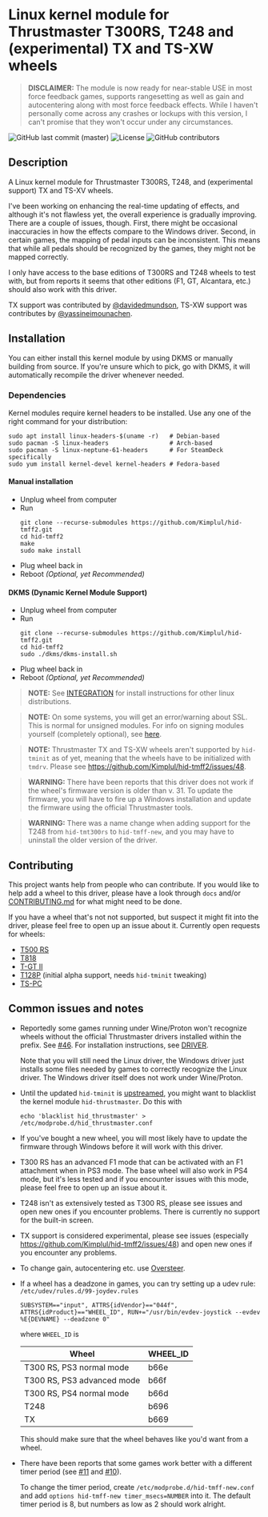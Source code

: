 # Linux kernel module for Thrustmaster T300RS, T248 and (experimental) TX and TS-XW wheels

> **DISCLAIMER:** The module is now ready for near-stable USE in most force
> feedback games, supports rangesetting as well as gain and autocentering along
> with most force feedback effects. While I haven't personally come across any
> crashes or lockups with this version, I can't promise that they won't occur
> under any circumstances.

![GitHub last commit (master)](https://img.shields.io/github/last-commit/Kimplul/hid-tmff2/master)
![License](https://img.shields.io/github/license/Kimplul/hid-tmff2)
![GitHub contributors](https://img.shields.io/github/contributors/Kimplul/hid-tmff2)


## Description

A Linux kernel module for Thrustmaster T300RS, T248, and (experimental support)
TX and TS-XV wheels.

I've been working on enhancing the real-time updating of effects, and although
it's not flawless yet, the overall experience is gradually improving. There are
a couple of issues, though. First, there might be occasional inaccuracies in how
the effects compare to the Windows driver. Second, in certain games, the mapping
of pedal inputs can be inconsistent. This means that while all pedals should be
recognized by the games, they might not be mapped correctly.

I only have access to the base editions of T300RS and T248 wheels to test with, but
from reports it seems that other editions (F1, GT, Alcantara, etc.) should also work
with this driver.

TX support was contributed by
[@davidedmundson](https://github.com/davidedmundson),
TS-XW support was contributes by
[@yassineimounachen](https://github.com/yassineimounachen).

## Installation

You can either install this kernel module by using DKMS or
manually building from source. If you're unsure which to pick,
go with DKMS, it will automatically recompile the driver
whenever needed.

### Dependencies

Kernel modules require kernel headers to be installed. Use any
one of the right command for your distribution:

```shell
sudo apt install linux-headers-$(uname -r)   # Debian-based
sudo pacman -S linux-headers                 # Arch-based
sudo pacman -S linux-neptune-61-headers      # For SteamDeck specifically
sudo yum install kernel-devel kernel-headers # Fedora-based
```

#### Manual installation
+ Unplug wheel from computer
+ Run
  ```shell
  git clone --recurse-submodules https://github.com/Kimplul/hid-tmff2.git
  cd hid-tmff2
  make
  sudo make install
  ```
+ Plug wheel back in
+ Reboot *(Optional, yet Recommended)*

#### DKMS (Dynamic Kernel Module Support)

+ Unplug wheel from computer
+ Run
  ```shell
  git clone --recurse-submodules https://github.com/Kimplul/hid-tmff2.git
  cd hid-tmff2
  sudo ./dkms/dkms-install.sh
  ```
+ Plug wheel back in
+ Reboot *(Optional, yet Recommended)*

> **NOTE:** See [INTEGRATION](./docs/INTEGRATION.md)
> for install instructions for other linux distributions.

> **NOTE:** On some systems, you will get an error/warning about SSL. This is
> normal for unsigned modules. For info on signing modules yourself
> (completely optional), see
> [here](https://www.kernel.org/doc/html/latest/admin-guide/module-signing.html).

> **NOTE:** Thrustmaster TX and TS-XW wheels aren't supported by `hid-tminit` as of yet,
> meaning that the wheels have to be initialized with `tmdrv`. Please see
> https://github.com/Kimplul/hid-tmff2/issues/48.

> **WARNING:** There have been reports that this driver does not work if
> the wheel's firmware version is older than v. 31. To update the firmware, you
> will have to fire up a Windows installation and update the firmware using the
> official Thrustmaster tools.

> **WARNING:** There was a name change when adding support for the T248
> from `hid-tmt300rs` to `hid-tmff-new`, and you may have to uninstall the older
> version of the driver.

## Contributing

This project wants help from people who can contribute.
If you would like to help add a wheel to this driver,
please have a look through `docs` and/or [CONTRIBUTING.md](./docs/CONTRIBUTING.md)
for what might need to be done.

If you have a wheel that's not not supported, but suspect it might fit into the
driver, please feel free to open up an issue about it. Currently open requests
for wheels:

+ [T500 RS](https://github.com/Kimplul/hid-tmff2/issues/18)
+ [T818](https://github.com/Kimplul/hid-tmff2/issues/58)
+ [T-GT II](https://github.com/Kimplul/hid-tmff2/issues/55)
+ [T128P](https://github.com/Kimplul/hid-tmff2/issues/67) (initial alpha support, needs `hid-tminit` tweaking)
+ [TS-PC](https://github.com/Kimplul/hid-tmff2/issues/65)

## Common issues and notes

+ Reportedly some games running under Wine/Proton won't recognize wheels without
  the official Thrustmaster drivers installed within the prefix. See
  [#46](https://github.com/Kimplul/hid-tmff2/issues/46#issuecomment-1199080845).
  For installation instructions, see
  [DRIVER](./docs/DRIVER.md).

  Note that you will still need
  the Linux driver, the Windows driver just installs some files needed by games to
  correctly recognize the Linux driver. The Windows driver itself does not work
  under Wine/Proton.

+ Until the updated `hid-tminit` is
  [upstreamed](https://github.com/scarburato/hid-tminit), you might want to
  blacklist the kernel module `hid-thrustmaster`. Do this with
  ```shell
  echo 'blacklist hid_thrustmaster' > /etc/modprobe.d/hid_thrustmaster.conf
  ```

+ If you've bought a new wheel, you will most likely have to update the firmware
  through Windows before it will work with this driver.

+ T300 RS has an advanced F1 mode that can be activated with an F1 attachment
  when in PS3 mode. The base wheel will also work in PS4 mode, but it's less
  tested and if you encounter issues with this mode, please feel free to open up
  an issue about it.

+ T248 isn't as extensively tested as T300 RS, please see issues and open new
  ones if you encounter problems. There is currently no support for the built-in
  screen.

+ TX support is considered experimental, please see issues
  (especially https://github.com/Kimplul/hid-tmff2/issues/48)
  and open new ones if you encounter any problems.

+ To change gain, autocentering etc. use
  [Oversteer](https://github.com/berarma/oversteer).

+ If a wheel has a deadzone in games, you can try setting up a udev rule:
  `/etc/udev/rules.d/99-joydev.rules`

  ```
  SUBSYSTEM=="input", ATTRS{idVendor}=="044f", ATTRS{idProduct}=="WHEEL_ID", RUN+="/usr/bin/evdev-joystick --evdev %E{DEVNAME} --deadzone 0"
  ```

  where `WHEEL_ID` is

  | Wheel                      | WHEEL_ID   |
  |----------------------------|------------|
  | T300 RS, PS3 normal mode   | b66e       |
  | T300 RS, PS3 advanced mode | b66f       |
  | T300 RS, PS4 normal mode   | b66d       |
  | T248                       | b696       |
  | TX                         | b669       |


  This should make sure that the wheel behaves like you'd want from a wheel.

+ There have been reports that some games work better with a different timer
  period (see [#11](https://github.com/Kimplul/hid-tmff2/issues/11) and
  [#10](https://github.com/Kimplul/hid-tmff2/issues/10)).

  To change the timer period, create `/etc/modprobe.d/hid-tmff-new.conf`
  and add `options hid-tmff-new timer_msecs=NUMBER` into it.
  The default timer period is 8, but numbers as low as 2 should work alright.
